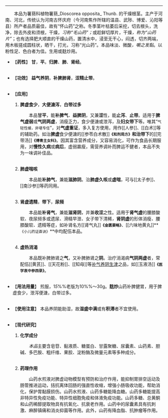 ---
&emsp;&emsp;本品为薯蓣科植物薯蓣_Dioscorea opposita_ Thunb. 的干燥根茎。主产于河南、河北，传统认为河南古怀庆府（今河南焦作所辖的温县、武陟、博爱、沁阳等县）所产者品质最佳，故有“怀山药”之称。冬季茎叶枯萎后采挖，切去根头，洗净，除去外皮和须根，干燥，<dfn>习称“毛山药”；</dfn>或趁鲜切厚片，干燥<dfn>，称为“山药片”</dfn>；也有选择肥大顺直的干燥山药，置清水中，浸至无干心，闷透，切齐两端，用木板搓成圆柱状，晒干，打光，习称“光山药”。本品味淡、微酸<dfn>，嚼之发黏</dfn>。以粉性足、色白者为佳。生用或麸炒用。

- 【**药性**】
	**甘**，**平**。**归脾**、**肺**、**肾经**。<br></br>

- 【**功效**】
	**益气养阴**，**补脾肺肾**，**涩精止带**。<br></br>

- 【**应用**】
	1. **脾虚食少**，**大便溏泻**，**白带过多**
		
		&emsp;&emsp;本品**甘平**，能**补脾气**<dfn>、</dfn>**益脾阴**，又兼**涩**性，能**止泻**、**止带**。适用于**脾气虚弱**或**气阴两虚**，消瘦乏力，食少便溏或泄泻，及**妇女带下**等。唯其“`气轻性缓，非堪专任`”，对**气虚重证**，多入复方使用，用作[[人参]]、[[白术]]等的辅助药。如治**脾虚**食少便溏的[[参苓白术散]]**`《和剂局方》`**和治**带下**的[[完带汤]]**`《傅青主女科》`**。因其富含营养成分，又容易消化，可作为食品长期服用，对**慢性久病**或**病后**，虚弱羸瘦，需营养调补而脾运不健者，本品不失为一味调补佳品。<br></br>
	
	2. **肺虚喘咳**
		
		&emsp;&emsp;本品能**补肺气**，兼能**滋肺阴**。治**肺虚久咳**或**虚喘**，可与[[太子参]]、[[南沙参]]等药同用。<br></br>
	
	3. **肾虚遗精**，**带下**，**尿频**
		
		&emsp;&emsp;本品能**补肾气**，兼能**滋肾阴**，并兼**收涩**之性。适用于**肾气虚**的腰膝酸软<dfn>、</dfn>夜尿频多或遗尿<dfn>、</dfn>滑精早泄<dfn>、</dfn>女子带下清稀<dfn>，</dfn>**肾阴虚**的形体消瘦<dfn>、</dfn>腰膝酸软<dfn>、</dfn>遗精等症，如补肾名方[[肾气丸]]**`《金匮要略》`**、[[六味地黄丸]]**`《小儿药证直诀》`**中均配伍本品。<br></br>
	
	4. **虚热消渴**
		
		&emsp;&emsp;本品既补脾肺肾之**气**，又补脾肺肾之**阴**。治疗消渴病**气阴两虚**者，常配伍[[黄芪]]、[[天花粉]]、[[知母]]等<ins>补气养阴生津</ins>之品，如[[玉液汤]]**`《医学衷中参西录》`**。<br></br>

- 【**用法用量**】
	煎服，1<dfn>5</dfn>%%老版为10%%～30g。**麸炒**山药补脾健胃，用于脾虚食少，泄泻便溏，白带过多。<br></br>

- 【**使用注意**】
	本品养阴能助湿，故**湿盛中满**或有**积滞**者不宜使用。<br></br>

- 【**现代研究**】
	1. **化学成分**
		
		&emsp;&emsp;<dfn>本品</dfn>主要含皂苷、黏液质、糖蛋白、甘露聚糖、尿囊素、山药素、胆碱、多巴胺、粗纤维、果胶、淀粉酶及微量元素等多种成分。<br></br>
	
	2. **药理作用**
		
		&emsp;&emsp;山药水煎液对脾虚动物模型有预防和治疗作用，能抑制胃排空运动及肠管推进运动，拮抗离体回肠的强直性收缩，增强小肠吸收功能，帮助消化，保护胃黏膜损伤。山药水煎液、山药多糖能降血糖。山药多糖能提高非特异性免疫功能、特异性细胞免疫和体液免疫功能。山药多糖、总黄酮和山药稀醇提取物具有抗氧化、抗衰老作用。山药中的尿囊素具有抗刺激、麻醉镇痛和消炎抑菌等作用。此外，山药有降血脂、抗肿瘤等作用。